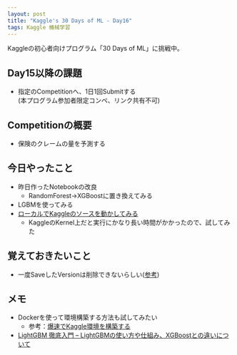 ```yaml
---
layout: post
title: "Kaggle's 30 Days of ML - Day16"
tags: Kaggle 機械学習
---
```


Kaggleの初心者向けプログラム「30 Days of ML」に挑戦中。  

## Day15以降の課題

- 指定のCompetitionへ、1日1回Submitする  
(本プログラム参加者限定コンペ、リンク共有不可)

## Competitionの概要

+ 保険のクレームの量を予測する

## 今日やったこと

+ 昨日作ったNotebookの改良
    + RandomForest→XGBoostに置き換えてみる
+ LGBMを使ってみる
+ [ローカルでKaggleのソースを動かしてみる](./run-kaggles-code-in-local-env.md)
    + KaggleのKernel上だと実行にかなり長い時間がかかったので、試してみた

## 覚えておきたいこと

+ 一度SaveしたVersionは削除できないらしい([参考](https://www.kaggle.com/getting-started/55855))

## メモ

+ Dockerを使って環境構築する方法も試してみたい
    + 参考：[爆速でKaggle環境を構築する](https://qiita.com/bam6o0/items/354faa9394755a984661)
+ [LightGBM 徹底入門 – LightGBMの使い方や仕組み、XGBoostとの違いについて](https://www.codexa.net/lightgbm-beginner/)